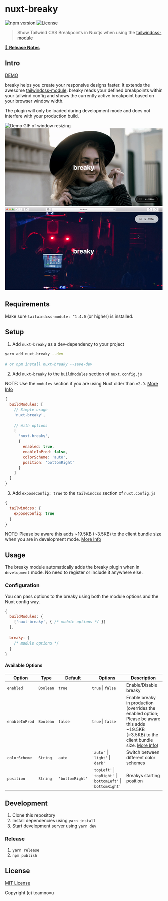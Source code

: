 # nuxt-breaky

[![npm version][npm-version-src]][npm-version-href]
[![License][license-src]][license-href]

<!-- [![npm downloads][npm-downloads-src]][npm-downloads-href] -->
<!-- [![Circle CI][circle-ci-src]][circle-ci-href] -->
<!-- [![Codecov][codecov-src]][codecov-href] -->

> Show Tailwind CSS Breakpoints in Nuxtjs when using the [tailwindcss-module](https://github.com/nuxt-community/tailwindcss-module)

[📖 **Release Notes**](./CHANGELOG.md)

## Intro

[DEMO](https://teamnovu.github.io/nuxt-breaky/)

breaky helps you create your responsive designs faster. It extends the awesome [tailwindcss-module](https://github.com/nuxt-community/tailwindcss-module). breaky reads your defined breakpoints within your tailwind config and shows the currently active breakpoint based on your browser window width.

The plugin will only be loaded during development mode and does not interfere with your production build.

![Demo GIF of window resizing](./example/assets/img/resizing.gif 'Resizing Browser Window')
![Demo GIF of dragging](./example/assets/img/dragging.gif 'Dragging Card to Corners')
![Demo GIF of toggling dark mode](./example/assets/img/toggle-dark-mode.gif 'Toggling between Dark and Light Mode')

## Requirements

Make sure `tailwindcss-module: ^1.4.0` (or higher) is installed.

## Setup

1. Add `nuxt-breaky` as a dev-dependency to your project

```bash
yarn add nuxt-breaky --dev

# or npm install nuxt-breaky --save-dev
```

2. Add `nuxt-breaky` to the `buildModules` section of `nuxt.config.js`

NOTE: Use the `modules` section if you are using Nuxt older than `v2.9`. [More Info](https://nuxtjs.org/guide/modules/#build-only-modules)

```js
{
  buildModules: [
    // Simple usage
    'nuxt-breaky',

    // With options
    [
      'nuxt-breaky',
      {
        enabled: true,
        enableInProd: false,
        colorScheme: 'auto',
        position: 'bottomRight'
      }
    ]
  ]
}
```

3. Add `exposeConfig: true` to the `tailwindcss` section of `nuxt.config.js`

```js
{
  tailwindcss: {
    exposeConfig: true
  }
}
```

NOTE: Please be aware this adds ~19.5KB (~3.5KB) to the client bundle size when you are in development mode. [More Info](https://github.com/nuxt-community/tailwindcss-module#referencing-in-javascript)

## Usage

The breaky module automatically adds the breaky plugin when in `development` mode.
No need to register or include it anywhere else.

### Configuration

You can pass options to the breaky using both the module options and the Nuxt config way.

```js
{
  buildModules: {
    ['nuxt-breaky', { /* module options */ }]
  },

  breaky: {
    /* module options */
  }
}
```

#### Available Options

| Option         | Type      | Default         | Options                                                          | Description                                                                                                                                                                                                                   |
| -------------- | --------- | --------------- | ---------------------------------------------------------------- | ----------------------------------------------------------------------------------------------------------------------------------------------------------------------------------------------------------------------------- |
| `enabled`      | `Boolean` | `true`          | `true` \| `false`                                                | Enable/Disable breaky                                                                                                                                                                                                         |
| `enableInProd` | `Boolean` | `false`         | `true` \| `false`                                                | Enable breaky in production (overrides the enabled option; Please be aware this adds ~19.5KB (~3.5KB) to the client bundle size. [More Info](https://github.com/nuxt-community/tailwindcss-module#referencing-in-javascript)) |
| `colorScheme`  | `String`  | `auto`          | `'auto'` \| `'light'` \| `'dark'`                                | Switch between different color schemes                                                                                                                                                                                        |
| `position`     | `String`  | `'bottomRight'` | `'topLeft'` \| `'topRight'` \| `'bottomLeft'` \| `'bottomRight'` | Breakys starting position                                                                                                                                                                                                     |

## Development

1. Clone this repository
2. Install dependencies using `yarn install`
3. Start development server using `yarn dev`

### Release

1. `yarn release`
2. `npm publish`

## License

[MIT License](./LICENSE)

Copyright (c) teamnovu

<!-- Badges -->

[npm-version-src]: https://img.shields.io/npm/v/nuxt-breaky/latest.svg?style=flat-square
[npm-version-href]: https://github.com/teamnovu/nuxt-breaky/releases
[npm-downloads-src]: https://img.shields.io/npm/dt/nuxt-breaky.svg?style=flat-square
[npm-downloads-href]: https://github.com/teamnovu/nuxt-breaky/releases
[circle-ci-src]: https://img.shields.io/circleci/project/github/teamnovu/nuxt-breaky.svg?style=flat-square
[circle-ci-href]: https://circleci.com/gh/teamnovu/nuxt-breaky
[codecov-src]: https://img.shields.io/codecov/c/github/teamnovu/nuxt-breaky.svg?style=flat-square
[codecov-href]: https://codecov.io/gh/teamnovu/nuxt-breaky
[license-src]: https://img.shields.io/npm/l/nuxt-breaky.svg?style=flat-square
[license-href]: https://github.com/teamnovu/nuxt-breaky/blob/master/LICENSE
